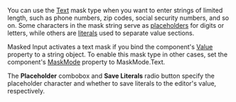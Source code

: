 You can use the [Text](https://docs.devexpress.com/Blazor/402516/data-editors/masks/text-masks) mask type when you want to enter strings of limited length, such as phone numbers, zip codes, social security numbers, and so on. Some characters in the mask string serve as [placeholders](https://docs.devexpress.com/Blazor/402516/data-editors/masks/text-masks#placeholders) for digits or letters, while others are [literals](https://docs.devexpress.com/Blazor/402516/data-editors/masks/text-masks#literal-characters) used to separate value sections.

Masked Input activates a text mask if you bind the component's [Value](https://docs.devexpress.com/Blazor/DevExpress.Blazor.DxMaskedInput-1.Value) property to a string object. To enable this mask type in other cases, set the component's [MaskMode](https://docs.devexpress.com/Blazor/DevExpress.Blazor.DxMaskedInput-1.MaskMode) property to MaskMode.Text. 

The **Placeholder** combobox and **Save Literals** radio button specify the placeholder character and whether to save literals to the editor's value, respectively.
